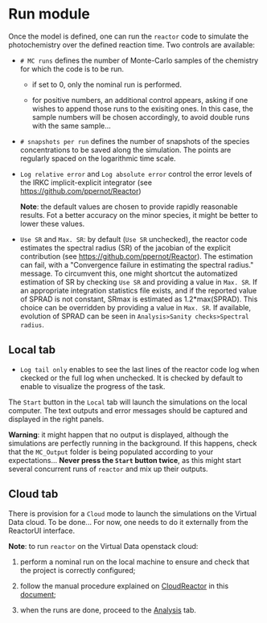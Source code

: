 # __Run__ module

Once the model is defined, one can run the `reactor` code to
simulate the photochemistry over the defined reaction time.
Two controls are available:

* `# MC runs` defines the number of Monte-Carlo samples
of the chemistry for which the code is to be run.

    + if set to 0, only the nominal run is performed.

    + for positive numbers, an additional control appears,
    asking if one wishes to append those runs to the exisiting
    ones. In this case, the sample numbers will be chosen 
    accordingly, to avoid double runs with the same sample...

* `# snapshots per run` defines the number of snapshots of the
species concentrations to be saved along the simulation. 
The points are regularly spaced on the logarithmic time scale.

* `Log relative error` and `Log absolute error` control
the error levels of the  IRKC implicit-explicit integrator
(see <https://github.com/ppernot/Reactor>)

    __Note__: the default values are chosen to provide rapidly 
    reasonable results. Fot a better accuracy on the minor species,
    it might be better to lower these values.

* `Use SR` and `Max. SR`: by default (`Use SR` unchecked), 
the reactor code estimates the spectral radius (SR) of the 
jacobian of the explicit contribution 
(see <https://github.com/ppernot/Reactor>). The estimation can fail,
with a "Convergence failure in estimating the spectral radius."
message. To circumvent this, one might shortcut the automatized 
estimation of SR by checking `Use SR` and providing a value in `Max. SR`.
If an appropriate integration statistics file exists, 
and if the reported value of SPRAD is not constant, SRmax
is estimated as 1.2*max(SPRAD). This choice can be overridden
by providing a value in `Max. SR`. If available, evolution of SPRAD can 
be seen in `Analysis>Sanity checks>Spectral radius`.


## __Local__ tab

* `Log tail only` enables to see the last lines of the reactor code
log when ckecked or the full log when unchecked. It is checked by 
default to enable to visualize the progress of the task.

The `Start` button in the `Local` tab will launch the simulations
on the local computer. 
The text outputs and error messages should be captured and displayed 
in the right panels.

__Warning__: it might happen that no output is displayed, although
the simulations are perfectly running in the background.
If this happens, check that the `MC_Output` folder is being 
populated according to your expectations... 
__Never press the `Start` button twice__, as this might start 
several concurrent runs of `reactor` and mix up their outputs.

## __Cloud__ tab

There is provision for a `Cloud` mode to launch the
simulations on the Virtual Data cloud. To be done...
For now, one needs to do it externally from the ReactorUI interface.

__Note__: to run `reactor` on the Virtual Data openstack cloud:

1. perform a nominal run on the local machine to ensure 
and check that the project is correctly configured;

2. follow the manual procedure explained on
[CloudReactor](https://github.com/ppernot/CloudReactor) 
in this
[document](https://github.com/ppernot/CloudReactor/blob/master/Doc/CloudReactor.pdf);

3. when the runs are done, proceed to the [Analysis](4-analysis.html) tab.

